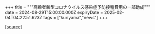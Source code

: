 +++
title = """高齢者新型コロナウイルス感染症予防接種費用の一部助成"""
date = 2024-08-29T15:00:00.000Z
expiryDate = 2025-02-04T04:22:51.623Z
tags = ["kuriyama","news"]
+++


[[source]](https://www.town.kuriyama.hokkaido.jp/soshiki/38/28337.html)
